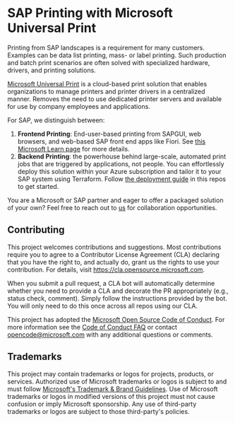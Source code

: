 # SAP Printing with Microsoft Universal Print

Printing from SAP landscapes is a requirement for many customers. Examples can be data list printing, mass- or label printing. Such production and batch print scenarios are often solved with specialized hardware, drivers, and printing solutions.

[Microsoft Universal Print](https://learn.microsoft.com/universal-print/fundamentals/universal-print-whatis) is a cloud-based print solution that enables organizations to manage printers and printer drivers in a centralized manner. Removes the need to use dedicated printer servers and available for use by company employees and applications.

For SAP, we distinguish between:

1. **Frontend Printing**: End-user-based printing from SAPGUI, web browsers, and web-based SAP front end apps like Fiori. See [this Microsoft Learn page](https://learn.microsoft.com/azure/sap/workloads/universal-print-sap-frontend) for more details. 
2. **Backend Printing**: the powerhouse behind large-scale, automated print jobs that are triggered by applications, not people. You can effortlessly deploy this solution within your Azure subscription and tailor it to your SAP system using Terraform. Follow [the deployment guide](GETTING_STARTED.md) in this repos to get started.

You are a Microsoft or SAP partner and eager to offer a packaged solution of your own? Feel free to reach out to [us](mailto:martin.pankraz@microsoft.com,devansh.jain@microsoft.com) for collaboration opportunities.

## Contributing

This project welcomes contributions and suggestions.  Most contributions require you to agree to a Contributor License Agreement (CLA) declaring that you have the right to, and actually do, grant us the rights to use your contribution. For details, visit https://cla.opensource.microsoft.com.

When you submit a pull request, a CLA bot will automatically determine whether you need to provide a CLA and decorate the PR appropriately (e.g., status check, comment). Simply follow the instructions provided by the bot. You will only need to do this once across all repos using our CLA.

This project has adopted the [Microsoft Open Source Code of Conduct](https://opensource.microsoft.com/codeofconduct/). For more information see the [Code of Conduct FAQ](https://opensource.microsoft.com/codeofconduct/faq/) or contact [opencode@microsoft.com](mailto:opencode@microsoft.com) with any additional questions or comments.

## Trademarks

This project may contain trademarks or logos for projects, products, or services. Authorized use of Microsoft trademarks or logos is subject to and must follow [Microsoft's Trademark & Brand Guidelines](https://www.microsoft.com/en-us/legal/intellectualproperty/trademarks/usage/general). Use of Microsoft trademarks or logos in modified versions of this project must not cause confusion or imply Microsoft sponsorship. Any use of third-party trademarks or logos are subject to those third-party's policies.
